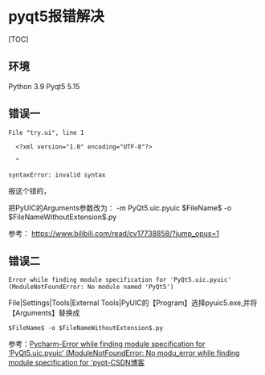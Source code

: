 # pyqt5报错解决

[TOC]



## 环境

Python 3.9  Pyqt5 5.15

## 错误一

```
File "try.ui", line 1

  <?xml version="1.0" encoding="UTF-8"?>

  ^

syntaxError: invalid syntax
```

报这个错的，

把PyUIC的Arguments参数改为： -m PyQt5.uic.pyuic \$FileName\$ -o \$FileNameWithoutExtension\$.py  

参考： https://www.bilibili.com/read/cv17738858/?jump_opus=1 

## 错误二

```
Error while finding module specification for 'PyQt5.uic.pyuic' (ModuleNotFoundError: No module named 'PyQt5')
```

File|Settings|Tools|External Tools|PyUIC的【Program】选择pyuic5.exe,并将【Arguments】替换成

```
$FileName$ -o $FileNameWithoutExtension$.py
```

参考：[Pycharm-Error while finding module specification for ‘PyQt5.uic.pyuic‘ (ModuleNotFoundError: No modu_error while finding module specification for 'pyqt-CSDN博客](https://blog.csdn.net/zkw_1998/article/details/121806681)